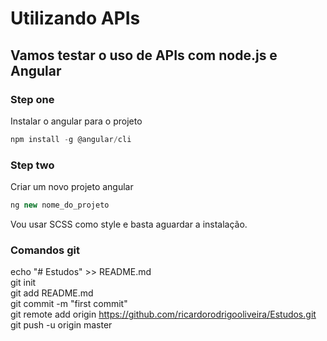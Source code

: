 # Utilizando APIs

## Vamos testar o uso de APIs com node.js e Angular

### Step one
Instalar o angular para o projeto
```node.js
npm install -g @angular/cli
```
### Step two
Criar um novo projeto angular
```node.js
ng new nome_do_projeto
```

Vou usar SCSS como style e basta aguardar a instalação.






### Comandos git
echo "# Estudos" >> README.md  
git init  
git add README.md  
git commit -m "first commit"  
git remote add origin https://github.com/ricardorodrigooliveira/Estudos.git  
git push -u origin master  
